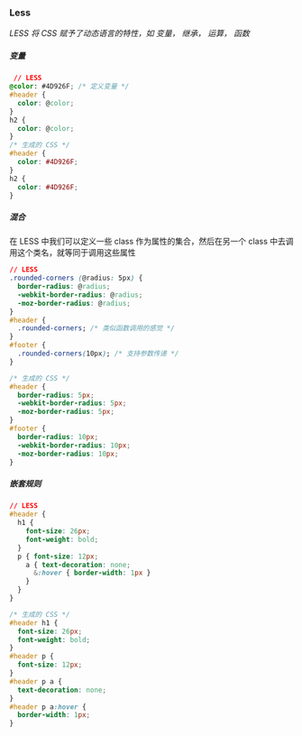 ### Less

*LESS 将 CSS 赋予了动态语言的特性，如 变量， 继承， 运算， 函数*

##### 变量

```css
 // LESS
@color: #4D926F; /* 定义变量 */
#header {
  color: @color;
}
h2 {
  color: @color;
}
/* 生成的 CSS */
#header {
  color: #4D926F;
}
h2 {
  color: #4D926F;
}
```

##### 混合

在 LESS 中我们可以定义一些 class 作为属性的集合，然后在另一个 class 中去调用这个类名，就等同于调用这些属性

```css
// LESS
.rounded-corners (@radius: 5px) {
  border-radius: @radius;
  -webkit-border-radius: @radius;
  -moz-border-radius: @radius;
}
#header {
  .rounded-corners; /* 类似函数调用的感觉 */
}
#footer {
  .rounded-corners(10px); /* 支持参数传递 */
}

/* 生成的 CSS */
#header {
  border-radius: 5px;
  -webkit-border-radius: 5px;
  -moz-border-radius: 5px;
}
#footer {
  border-radius: 10px;
  -webkit-border-radius: 10px;
  -moz-border-radius: 10px;
}
```

##### 嵌套规则

```css
// LESS
#header {
  h1 {
    font-size: 26px;
    font-weight: bold;
  }
  p { font-size: 12px;
    a { text-decoration: none;
      &:hover { border-width: 1px }
    }
  }
}

/* 生成的 CSS */
#header h1 {
  font-size: 26px;
  font-weight: bold;
}
#header p {
  font-size: 12px;
}
#header p a {
  text-decoration: none;
}
#header p a:hover {
  border-width: 1px;
}
```



